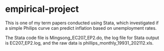 # empirical-project
This is one of my term papers conducted using Stata, which investigated if a simple Philips curve can predict inflation based on unemployment rates.

The Stata code file is Mingsong_EC207_EP2.do, the log file for Stata output is EC207_EP2.log, and the raw data is phillips_monthly_19931_202112.xls.
